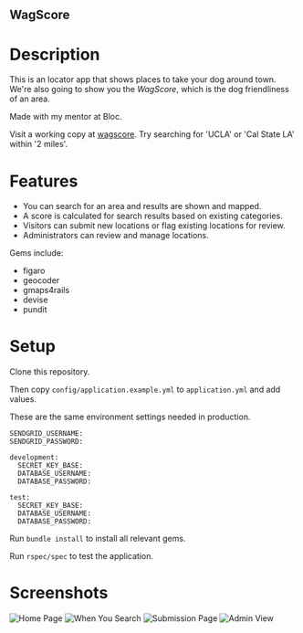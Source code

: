 ## WagScore

Description
======================
This is an locator app that shows places to take your dog around town.
We're also going to show you the *WagScore*, which is the dog friendliness of an area.

Made with my mentor at Bloc.

Visit a working copy at [wagscore](http://wagscore.herokuapp.com/).
Try searching for 'UCLA' or 'Cal State LA' within '2 miles'.

Features
======================
* You can search for an area and results are shown and mapped.
* A score is calculated for search results based on existing categories.
* Visitors can submit new locations or flag existing locations for review.
* Administrators can review and manage locations.


Gems include:
* figaro
* geocoder
* gmaps4rails
* devise
* pundit


Setup
======================
Clone this repository. 

Then copy `config/application.example.yml` to `application.yml` and add values. 

These are the same environment settings needed in production.

```
SENDGRID_USERNAME: 
SENDGRID_PASSWORD: 

development:
  SECRET_KEY_BASE: 
  DATABASE_USERNAME: 
  DATABASE_PASSWORD: 

test:
  SECRET_KEY_BASE: 
  DATABASE_USERNAME: 
  DATABASE_PASSWORD:

```

Run `bundle install` to install all relevant gems.

Run `rspec/spec` to test the application.


Screenshots
====================

![Home Page](http://tienyuan.github.io/wagscore/img/home.png)
![When You Search](http://tienyuan.github.io/wagscore/img/search.png)
![Submission Page](http://tienyuan.github.io/wagscore/img/submission.png)
![Admin View](http://tienyuan.github.io/wagscore/img/admin.png)
